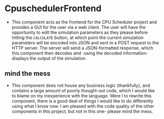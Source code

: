 # CpuschedulerFrontend

- This component acts as the frontend for the CPU Scheduler project and provides a GUI for the user via a web client. The user will have the opportunity to edit the simulation parameters as they please before hitting the `CALCULATE` button, at which point the current simulation parameters will be encoded into JSON and sent in a POST request to the HTTP server. The server will send a JSON-formatted response, which this component then decodes and -using the decoded information- displays the output of the simulation.

## mind the mess

- This component does not house any business logic (thankfully), and contains a large amount of poorly thought-out code, which I would like to blame on my inexperience with the language. Were I to rewrite this component, there is a good deal of things I would like to do differently using what I know now. I am pleased with the code quality of the other components in this project, but not in this one- please mind the mess. 
